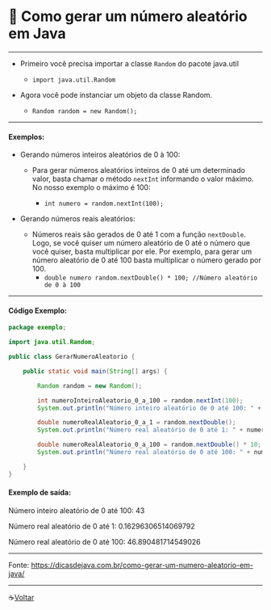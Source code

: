 # :gem: Como gerar um número aleatório em Java

---

* Primeiro você precisa importar a classe `Random` do pacote java.util

   * `import java.util.Random`

* Agora você pode instanciar um objeto da classe Random.

   * `Random random = new Random();`

---

#### Exemplos:

* Gerando números inteiros aleatórios de 0 à 100:
   * Para gerar números aleatórios inteiros de 0 até um determinado valor, basta chamar o método `nextInt` informando o valor máximo. No nosso exemplo o máximo é 100:

      * `int numero = random.nextInt(100);`

* Gerando números reais aleatórios:
   * Números reais são gerados de 0 até 1 com a função `nextDouble`. Logo, se você quiser um número aleatório de 0 até o número que você quiser, basta multiplicar por ele.
    Por exemplo, para gerar um número aleatório de 0 até 100 basta multiplicar o número gerado por 100.
      * `double numero random.nextDouble() * 100; //Número aleatório de 0 à 100`

---
#### Código Exemplo:

```Java
package exemplo;

import java.util.Random;

public class GerarNumeroAleatorio {

    public static void main(String[] args) {

        Random random = new Random();

        int numeroInteiroAleatorio_0_a_100 = random.nextInt(100);
        System.out.println("Número inteiro aleatório de 0 até 100: " + numeroInteiroAleatorio_0_a_100);

        double numeroRealAleatorio_0_a_1 = random.nextDouble();
        System.out.println("Número real aleatório de 0 até 1: " + numeroRealAleatorio_0_a_1);

        double numeroRealAleatorio_0_a_100 = random.nextDouble() * 10;
        System.out.println("Número real aleatório de 0 até 100: " + numeroRealAleatorio_0_a_100);

    }
}
```

#### Exemplo de saída:
Número inteiro aleatório de 0 até 100: 43

Número real aleatório de 0 até 1: 0.16296306514069792

Número real aleatório de 0 até 100: 46.890481714549026

---

Fonte: https://dicasdejava.com.br/como-gerar-um-numero-aleatorio-em-java/

---

:coffee:[Voltar](https://github.com/Dev-HideyukiTakahashi/Programador-Essencial)




